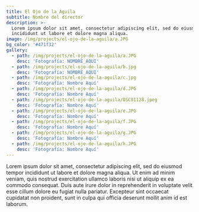```yaml
---
title: El Ojo de la Águila
subtitle: Nombre del director
description: >-
  Lorem ipsum dolor sit amet, consectetur adipiscing elit, sed do eiusmod tempor
  incididunt ut labore et dolore magna aliqua.
image: /img/projects/el-ojo-de-la-aguila/a.JPG
bg_color: '#471f32'
gallery:
  - path: /img/projects/el-ojo-de-la-aguila/a.JPG
    desc: 'Fotografía: NOMBRE_AQUI'
  - path: /img/projects/el-ojo-de-la-aguila/b.jpg
    desc: 'Fotografía: NOMBRE_AQUI'
  - path: /img/projects/el-ojo-de-la-aguila/c.jpg
    desc: 'Fotografía: Nombre Aquí'
  - path: /img/projects/el-ojo-de-la-aguila/d.JPG
    desc: 'Fotografía: Nombre Aquí'
  - path: /img/projects/el-ojo-de-la-aguila/DSC01128.jpeg
    desc: 'Fotografía: Nombre Aquí'
  - path: /img/projects/el-ojo-de-la-aguila/e.JPG
    desc: 'Fotografía: Nombre Aquí'
  - path: /img/projects/el-ojo-de-la-aguila/f.JPG
    desc: 'Fotografía: Nombre Aquí'
  - path: /img/projects/el-ojo-de-la-aguila/g.JPG
    desc: 'Fotografía: Nombre Aquí'
  - path: /img/projects/el-ojo-de-la-aguila/h.JPG
    desc: 'Fotografía: Nombre Aquí'
---
```


Lorem ipsum dolor sit amet, consectetur adipiscing elit, sed do eiusmod tempor incididunt ut labore et dolore magna aliqua. Ut enim ad minim veniam, quis nostrud exercitation ullamco laboris nisi ut aliquip ex ea commodo consequat. Duis aute irure dolor in reprehenderit in voluptate velit esse cillum dolore eu fugiat nulla pariatur. Excepteur sint occaecat cupidatat non proident, sunt in culpa qui officia deserunt mollit anim id est laborum.